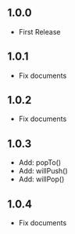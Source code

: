 ## 1.0.0

- First Release

## 1.0.1

- Fix documents

## 1.0.2

- Fix documents

## 1.0.3

- Add: popTo()
- Add: willPush()
- Add: willPop()

## 1.0.4

- Fix documents
